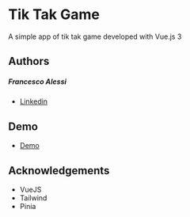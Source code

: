 
# Tik Tak Game

A simple app of tik tak game developed with Vue.js 3

## Authors

##### Francesco Alessi
- [Linkedin](https://www.github.com/alessflame)

## Demo
- [Demo](https://tiktak-game.netlify.app/)



## Acknowledgements

 - VueJS
 - Tailwind
 - Pinia 

